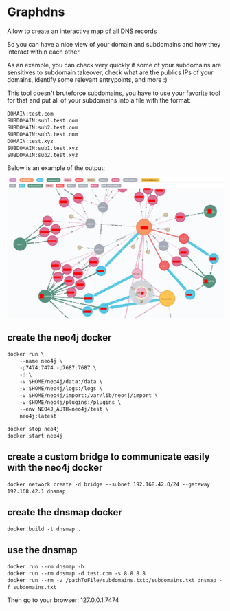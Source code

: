 # Graphdns

Allow to create an interactive map of all DNS records

So you can have a nice view of your domain and subdomains and how they interact within each other.

As an example, you can check very quickly if some of your subdomains are sensitives to subdomain takeover, check what are the publics IPs of your domains, identify some relevant entrypoints, and more :)

This tool doesn't bruteforce subdomains, you have to use your favorite tool for that and put all of your subdomains into a file with the format:
```
DOMAIN:test.com
SUBDOMAIN:sub1.test.com
SUBDOMAIN:sub2.test.com
SUBDOMAIN:sub3.test.com
DOMAIN:test.xyz
SUBDOMAIN:sub1.test.xyz
SUBDOMAIN:sub2.test.xyz
```

Below is an example of the output:

![poc](poc.png)

## create the neo4j docker
```
docker run \                                          
    --name neo4j \
    -p7474:7474 -p7687:7687 \
    -d \
    -v $HOME/neo4j/data:/data \
    -v $HOME/neo4j/logs:/logs \
    -v $HOME/neo4j/import:/var/lib/neo4j/import \
    -v $HOME/neo4j/plugins:/plugins \
    --env NEO4J_AUTH=neo4j/test \
    neo4j:latest
```

```
docker stop neo4j
docker start neo4j
```

## create a custom bridge to communicate easily with the neo4j docker
```
docker network create -d bridge --subnet 192.168.42.0/24 --gateway 192.168.42.1 dnsmap
```

## create the dnsmap docker
```
docker build -t dnsmap .
```

## use the dnsmap
```
docker run --rm dnsmap -h
docker run --rm dnsmap -d test.com -s 8.8.8.8
docker run --rm -v /pathToFile/subdomains.txt:/subdomains.txt dnsmap -f subdomains.txt
```

Then go to your browser: 127.0.0.1:7474
